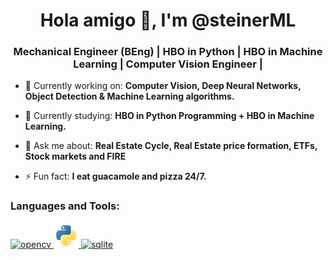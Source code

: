 <h1 align="center">Hola amigo 👋, I'm @steinerML</h1>
<h3 align="center">Mechanical Engineer (BEng) | HBO in Python | HBO in Machine Learning | Computer Vision Engineer |</br></h3>

- 🔭 Currently working on: **Computer Vision, Deep Neural Networks, Object Detection & Machine Learning algorithms.**

- 🌱 Currently studying: **HBO in Python Programming + HBO in Machine Learning.**

- 💬 Ask me about: **Real Estate Cycle, Real Estate price formation, ETFs, Stock markets and FIRE**

- ⚡ Fun fact: **I eat guacamole and pizza 24/7.**

<h3 align="left">Languages and Tools:</h3>
<p align="left"> </a> <a href="https://opencv.org/" target="_blank" rel="noreferrer"> <img src="https://www.vectorlogo.zone/logos/opencv/opencv-icon.svg" alt="opencv" width="40" height="40"/> </a><a href="https://www.python.org" target="_blank" rel="noreferrer"> <img src="https://raw.githubusercontent.com/devicons/devicon/master/icons/python/python-original.svg" alt="python" width="40" height="40"/> </a> <a href="https://www.sqlite.org/" target="_blank" rel="noreferrer"> <img src="https://www.vectorlogo.zone/logos/sqlite/sqlite-icon.svg" alt="sqlite" width="40" height="40"/> </a></p>
